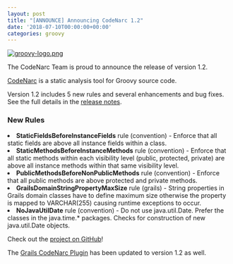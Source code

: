 ```yaml
---
layout: post
title: "[ANNOUNCE] Announcing CodeNarc 1.2"
date: '2018-07-10T00:00:00+00:00'
categories: groovy
---
```


<a href="http://groovy-lang.org/index.html"><img src="https://blogs.apache.org/groovy/mediaresource/58a149c0-e332-40dd-b450-59ffe0c96b74?t=true" alt="groovy-logo.png"></img></a>

<p>
The CodeNarc Team is proud to announce the release of version 1.2.
</p><p>
<a href="http://codenarc.org/">CodeNarc</a> is a static analysis tool for Groovy source code. 
 </p><p>
Version 1.2 includes 5 new rules and several enhancements and bug fixes. See the full details in the <a href="https://github.com/CodeNarc/CodeNarc/blob/master/CHANGELOG.md">release notes</a>. 
 </p>
<h3>New Rules</h3>
<b></b>
<li><b>StaticFieldsBeforeInstanceFields</b> rule (convention) - Enforce that all static fields are above all instance fields within a class.
<li><b>StaticMethodsBeforeInstanceMethods</b> rule (convention) - Enforce that all static methods within each visibility level (public, protected, private) are above all instance methods within that same visibility level.
<li><b>PublicMethodsBeforeNonPublicMethods</b> rule (convention) - Enforce that all public methods are above protected and private methods.
<li><b>GrailsDomainStringPropertyMaxSize</b> rule (grails) - String properties in Grails domain classes have to define maximum size otherwise the property is mapped to VARCHAR(255) causing runtime exceptions to occur.
<li><b>NoJavaUtilDate</b> rule (convention) - Do not use java.util.Date. Prefer the classes in the java.time.* packages. Checks for construction of new java.util.Date objects.
</p><p>
Check out the <a href="https://github.com/CodeNarc/CodeNarc">project on GitHub</a>!
 </p><p>
The <a href="http://grails.org/plugin/codenarc">Grails CodeNarc Plugin</a> has been updated to version 1.2 as well.
</p>
